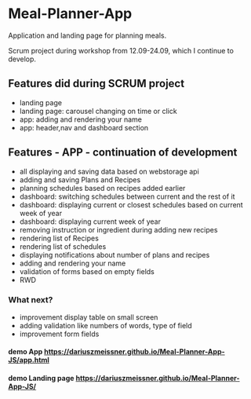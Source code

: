 # Meal-Planner-App
Application and landing page for planning meals.

Scrum project during workshop from 12.09-24.09, which I continue to develop.

## Features did during SCRUM project
- landing page
- landing page: carousel changing on time or click
- app: adding and rendering your name
- app: header,nav and dashboard section 

## Features - APP - continuation of development
- all displaying and saving data based on webstorage api
- adding and saving Plans and Recipes
- planning schedules based on recipes added earlier
- dashboard: switching schedules between current and the rest of it
- dashboard: displaying current or closest schedules based on current week of year
- dashboard: displaying current week of year
- removing instruction or ingredient during adding new recipes
- rendering list of Recipes
- rendering list of schedules
- displaying notifications about number of plans and recipes
- adding and rendering your name
- validation of forms based on empty fields
- RWD 


### What next?
- improvement display table on small screen
- adding validation like numbers of words, type of field
- improvement form fields

#### demo App https://dariuszmeissner.github.io/Meal-Planner-App-JS/app.html
#### demo Landing page https://dariuszmeissner.github.io/Meal-Planner-App-JS/




